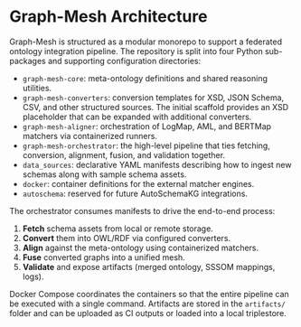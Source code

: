 # Graph-Mesh Architecture

Graph-Mesh is structured as a modular monorepo to support a federated ontology
integration pipeline. The repository is split into four Python sub-packages and
supporting configuration directories:

- `graph-mesh-core`: meta-ontology definitions and shared reasoning utilities.
- `graph-mesh-converters`: conversion templates for XSD, JSON Schema, CSV, and
  other structured sources. The initial scaffold provides an XSD placeholder
  that can be expanded with additional converters.
- `graph-mesh-aligner`: orchestration of LogMap, AML, and BERTMap matchers via
  containerized runners.
- `graph-mesh-orchestrator`: the high-level pipeline that ties fetching,
  conversion, alignment, fusion, and validation together.
- `data_sources`: declarative YAML manifests describing how to ingest new
  schemas along with sample schema assets.
- `docker`: container definitions for the external matcher engines.
- `autoschema`: reserved for future AutoSchemaKG integrations.

The orchestrator consumes manifests to drive the end-to-end process:

1. **Fetch** schema assets from local or remote storage.
2. **Convert** them into OWL/RDF via configured converters.
3. **Align** against the meta-ontology using containerized matchers.
4. **Fuse** converted graphs into a unified mesh.
5. **Validate** and expose artifacts (merged ontology, SSSOM mappings, logs).

Docker Compose coordinates the containers so that the entire pipeline can be
executed with a single command. Artifacts are stored in the `artifacts/` folder
and can be uploaded as CI outputs or loaded into a local triplestore.
